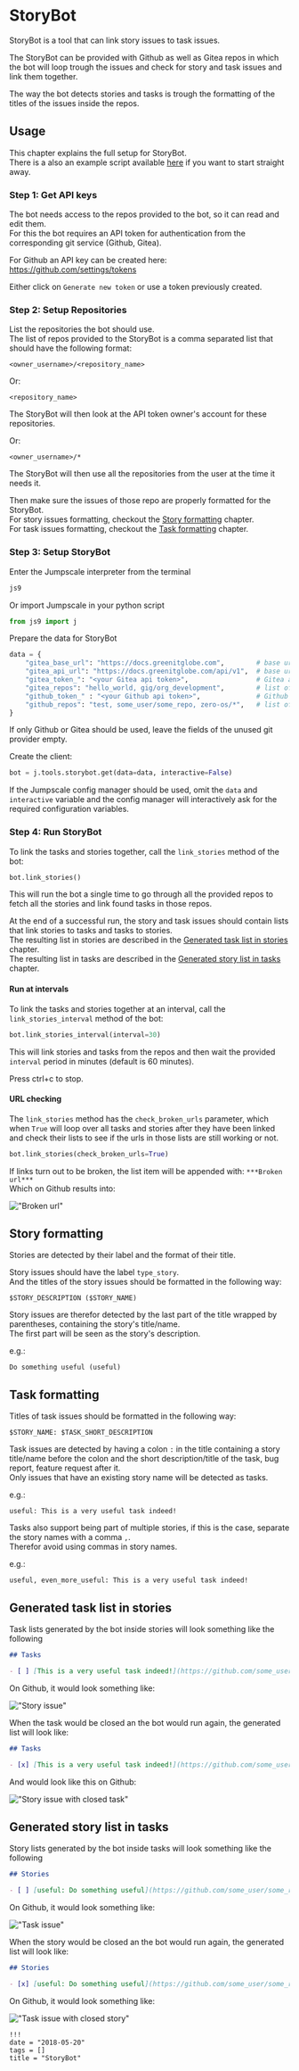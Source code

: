 # StoryBot

StoryBot is a tool that can link story issues to task issues.

The StoryBot can be provided with Github as well as Gitea repos in which the bot will loop trough the issues and check for story and task issues and link them together.

The way the bot detects stories and tasks is trough the formatting of the titles of the issues inside the repos.

## Usage

This chapter explains the full setup for StoryBot.  
There is a also an example script available [here](../../JumpScale9Lib/tools/storybot/example.py) if you want to start straight away.

### Step 1: Get API keys

The bot needs access to the repos provided to the bot, so it can read and edit them.  
For this the bot requires an API token for authentication from the corresponding git service (Github, Gitea).

For Github an API key can be created here: https://github.com/settings/tokens

Either click on `Generate new token` or use a token previously created.

### Step 2: Setup Repositories

List the repositories the bot should use.  
The list of repos provided to the StoryBot is a comma separated list that should have the following format:

`<owner_username>/<repository_name>`

Or:

`<repository_name>`

The StoryBot will then look at the API token owner's account for these repositories.

Or:

`<owner_username>/*`

The StoryBot will then use all the repositories from the user at the time it needs it.

Then make sure the issues of those repo are properly formatted for the StoryBot.  
For story issues formatting, checkout the [Story formatting](#Story-formatting) chapter.  
For task issues formatting, checkout the [Task formatting](#Task-formatting) chapter.

### Step 3: Setup StoryBot

Enter the Jumpscale interpreter from the terminal

```sh
js9
```

Or import Jumpscale in your python script

```py
from js9 import j
```

Prepare the data for StoryBot

```py
data = {
    "gitea_base_url": "https://docs.greenitglobe.com",        # base url for gitea (used for creating issue urls)
    "gitea_api_url": "https://docs.greenitglobe.com/api/v1",  # base url for the Gitea API
    "gitea_token_": "<your Gitea api token>",                 # Gitea api access token
    "gitea_repos": "hello_world, gig/org_development",        # list of repos on Gitea the StoryBot needs to check
    "github_token_" : "<your Github api token>",              # Github api access token
    "github_repos": "test, some_user/some_repo, zero-os/*",   # list of repos on Github the StoryBot needs to check
}
```

If only Github or Gitea should be used, leave the fields of the unused git provider empty.

Create the client:
```py
bot = j.tools.storybot.get(data=data, interactive=False)
```

If the Jumpscale config manager should be used, omit the `data` and `interactive` variable and the config manager will interactively ask for the required configuration variables.

### Step 4: Run StoryBot

To link the tasks and stories together, call the `link_stories` method of the bot:

```py
bot.link_stories()
```

This will run the bot a single time to go through all the provided repos to fetch all the stories and link found tasks in those repos.

At the end of a successful run, the story and task issues should contain lists that link stories to tasks and tasks to stories.  
The resulting list in stories are described in the [Generated task list in stories](#Generated-task-list-in-stories) chapter.  
The resulting list in tasks are described in the [Generated story list in tasks](#Generated-story-list-in-tasks) chapter.

#### Run at intervals

To link the tasks and stories together at an interval, call the `link_stories_interval` method of the bot:

```py
bot.link_stories_interval(interval=30)
```

This will link stories and tasks from the repos and then wait the provided `interval` period in minutes (default is 60 minutes).

Press ctrl+c to stop.

#### URL checking

The `link_stories` method has the `check_broken_urls` parameter, which when `True` will loop over all tasks and stories after they have been linked and check their lists to see if the urls in those lists are still working or not.

```py
bot.link_stories(check_broken_urls=True)
```

If links turn out to be broken, the list item will be appended with: `***Broken url***`  
Which on Github results into:

!["Broken url"](images/storybot_5.png "Broken url")

## Story formatting

Stories are detected by their label and the format of their title. 

Story issues should have the label `type_story`.  
And the titles of the story issues should be formatted in the following way:

`$STORY_DESCRIPTION ($STORY_NAME)`

Story issues are therefor detected by the last part of the title wrapped by parentheses, containing the story's title/name.  
The first part will be seen as the story's description.

e.g.:

`Do something useful (useful)`

## Task formatting

Titles of task issues should be formatted in the following way:

`$STORY_NAME: $TASK_SHORT_DESCRIPTION`

Task issues are detected by having a colon `:` in the title containing a story title/name before the colon and the short description/title of the task, bug report, feature request after it.  
Only issues that have an existing story name will be detected as tasks.

e.g.:

`useful: This is a very useful task indeed!`

Tasks also support being part of multiple stories, if this is the case, separate the story names with a comma `,`.  
Therefor avoid using commas in story names.

e.g.:

`useful, even_more_useful: This is a very useful task indeed!`

## Generated task list in stories

Task lists generated by the bot inside stories will look something like the following

```md
## Tasks

- [ ] [This is a very useful task indeed!](https://github.com/some_user/some_repo/issues/2)
```

On Github, it would look something like:

!["Story issue"](images/storybot_1.png "Story issue")

When the task would be closed an the bot would run again, the generated list will look like:

```md
## Tasks

- [x] [This is a very useful task indeed!](https://github.com/some_user/some_repo/issues/2)
```

And would look like this on Github:

!["Story issue with closed task"](images/storybot_2.png "Story issue with closed task")

## Generated story list in tasks

Story lists generated by the bot inside tasks will look something like the following

```md
## Stories

- [ ] [useful: Do something useful](https://github.com/some_user/some_repo/issues/1)
```

On Github, it would look something like:

!["Task issue"](images/storybot_3.png "Task issue")

When the story would be closed an the bot would run again, the generated list will look like:

```md
## Stories

- [x] [useful: Do something useful](https://github.com/some_user/some_repo/issues/1)
```

On Github, it would look something like:

!["Task issue with closed story"](images/storybot_4.png "Task issue with closed story")

```
!!!
date = "2018-05-20"
tags = []
title = "StoryBot"
```
